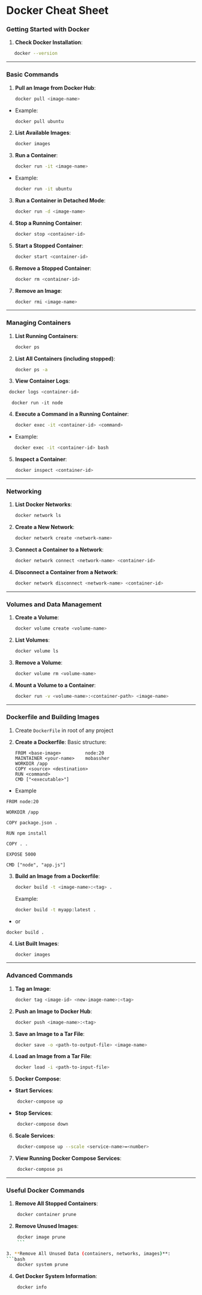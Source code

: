 # Docker Cheat Sheet

### **Getting Started with Docker**

1. **Check Docker Installation**:

```bash
   docker --version
```

---

### **Basic Commands**

1. **Pull an Image from Docker Hub**:
   ```bash
   docker pull <image-name>
   ```

- Example:
  ```bash
  docker pull ubuntu
  ```

2. **List Available Images**:

   ```bash
   docker images
   ```

3. **Run a Container**:
   ```bash
   docker run -it <image-name>
   ```

- Example:
  ```bash
  docker run -it ubuntu
  ```

3. **Run a Container in Detached Mode**:

   ```bash
   docker run -d <image-name>
   ```

4. **Stop a Running Container**:

   ```bash
   docker stop <container-id>
   ```

5. **Start a Stopped Container**:
   ```bash
   docker start <container-id>
   ```
6. **Remove a Stopped Container**:
   ```bash
   docker rm <container-id>
   ```
7. **Remove an Image**:
   ```bash
   docker rmi <image-name>
   ```

---

### **Managing Containers**

1. **List Running Containers**:
   ```bash
   docker ps
   ```
2. **List All Containers (including stopped)**:
   ```bash
   docker ps -a
   ```
3. **View Container Logs**:

```bash
 docker logs <container-id>
```

```
  docker run -it node
```

4. **Execute a Command in a Running Container**:
   ```bash
   docker exec -it <container-id> <command>
   ```

- Example:

```bash
   docker exec -it <container-id> bash
```

5. **Inspect a Container**:
   ```bash
   docker inspect <container-id>
   ```

---

### **Networking**

1. **List Docker Networks**:

   ```bash
   docker network ls
   ```

2. **Create a New Network**:

   ```bash
   docker network create <network-name>
   ```

3. **Connect a Container to a Network**:

   ```bash
   docker network connect <network-name> <container-id>
   ```

4. **Disconnect a Container from a Network**:
   ```bash
   docker network disconnect <network-name> <container-id>
   ```

---

### **Volumes and Data Management**

1. **Create a Volume**:

   ```bash
   docker volume create <volume-name>
   ```

2. **List Volumes**:

   ```bash
   docker volume ls
   ```

3. **Remove a Volume**:

   ```bash
   docker volume rm <volume-name>
   ```

4. **Mount a Volume to a Container**:
   ```bash
   docker run -v <volume-name>:<container-path> <image-name>
   ```

---

### **Dockerfile and Building Images**

1. Create `DockerFile` in root of any project

2. **Create a Dockerfile**: Basic structure:
   ```
   FROM <base-image>         node:20
   MAINTAINER <your-name>    mobassher
   WORKDIR /app
   COPY <source> <destination>
   RUN <command>
   CMD ["<executable>"]
   ```

- Example

```
FROM node:20

WORKDIR /app

COPY package.json .

RUN npm install

COPY . .

EXPOSE 5000

CMD ["node", "app.js"]
```

3. **Build an Image from a Dockerfile**:

   ```bash
   docker build -t <image-name>:<tag> .
   ```

   Example:

   ```bash
   docker build -t myapp:latest .
   ```

- or

```
docker build .
```

4. **List Built Images**:
   ```bash
   docker images
   ```

---

### **Advanced Commands**

1. **Tag an Image**:
   ```bash
   docker tag <image-id> <new-image-name>:<tag>
   ```
2. **Push an Image to Docker Hub**:
   ```bash
   docker push <image-name>:<tag>
   ```
3. **Save an Image to a Tar File**:
   ```bash
   docker save -o <path-to-output-file> <image-name>
   ```
4. **Load an Image from a Tar File**:
   ```bash
   docker load -i <path-to-input-file>
   ```
5. **Docker Compose**:

- **Start Services**:

```bash
    docker-compose up
```

- **Stop Services**:

```bash
    docker-compose down
```

6. **Scale Services**:

```bash
    docker-compose up --scale <service-name>=<number>
```

7. **View Running Docker Compose Services**:

```bash
    docker-compose ps
```

---

### **Useful Docker Commands**

1. **Remove All Stopped Containers**:

```bash
    docker container prune
```

2. **Remove Unused Images**:

````bash
    docker image prune
    ```

3. **Remove All Unused Data (containers, networks, images)**:
```bash
    docker system prune
````

4. **Get Docker System Information**:

```bash
    docker info
```
